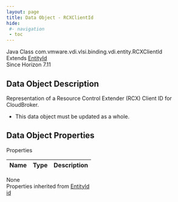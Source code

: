 ```yaml
---
layout: page
title: Data Object - RCXClientId
hide:
 #- navigation
 - toc
---
```


  
  
  



Java Class
    com.vmware.vdi.vlsi.binding.vdi.entity.RCXClientId  
Extends
     [EntityId](vdi.EntityId.md)  
Since 
    Horizon 7.11

## Data Object Description 

Representation of a Resource Control Extender (RCX) Client ID for CloudBroker. 

  * This data object must be updated as a whole.



## Data Object Properties

Properties

Name |  Type |  Description   
---|---|---  
None  
Properties inherited from [EntityId](vdi.EntityId.md)  
[id](vdi.EntityId.md#id)  
  
  
  
  
  

